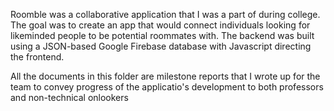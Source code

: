 Roomble was a collaborative application that I was a part of during college. The goal was to create an app that would connect individuals looking for likeminded people to be potential roommates with. The backend was built using a JSON-based Google Firebase database with Javascript directing the frontend.

All the documents in this folder are milestone reports that I wrote up for the team to convey progress of the applicatio's development to both professors and non-technical onlookers
